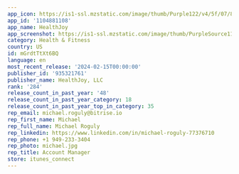 ```yaml
---
app_icon: https://is1-ssl.mzstatic.com/image/thumb/Purple122/v4/5f/07/88/5f0788bc-3384-4faa-a1df-9f570508e836/AppIcon-0-0-1x_U007epad-0-0-85-220.png/1024x1024bb.png
app_id: '1104881108'
app_name: HealthJoy
app_screenshot: https://is1-ssl.mzstatic.com/image/thumb/PurpleSource116/v4/72/19/4c/72194c27-331f-a12d-1cd8-d7752cc7d5ff/d04d223a-70b0-4adf-9fe8-621e2975cff9_1.png/1242x2688bb.png
category: Health & Fitness
country: US
id: mGrdtTtXt6BQ
language: en
most_recent_release: '2024-02-15T00:00:00'
publisher_id: '935321761'
publisher_name: HealthJoy, LLC
rank: '284'
release_count_in_past_year: '48'
release_count_in_past_year_category: 18
release_count_in_past_year_top_in_category: 35
rep_email: michael.roguly@bitrise.io
rep_first_name: Michael
rep_full_name: Michael Roguly
rep_linkedin: https://www.linkedin.com/in/michael-roguly-77376710
rep_phone: +1 949-233-3404
rep_photo: michael.jpg
rep_title: Account Manager
store: itunes_connect
---
```

